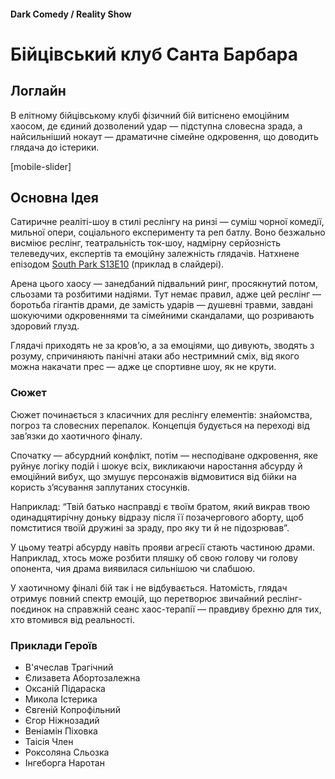#### Dark Comedy / Reality Show

# Бійцівський клуб Санта Барбара

## Логлайн

В елітному бійцівському клубі фізичний бій витіснено емоційним хаосом, де єдиний дозволений удар — підступна словесна зрада, а найсильніший нокаут — драматичне сімейне одкровення, що доводить глядача до істерики.

[mobile-slider]

## Основна Ідея

Сатиричне реаліті-шоу в стилі реслінгу на ринзі — суміш чорної комедії, мильної опери, соціального експерименту та реп батлу. Воно безжально висміює реслінг, театральність ток-шоу, надмірну серйозність телеведучих, експертів та емоційну залежність глядачів. Натхнене епізодом [South Park S13E10](https://www.imdb.com/title/tt1532990/) (приклад в слайдері).

Арена цього хаосу — занедбаний підвальний ринг, просякнутий потом, сльозами та розбитими надіями. Тут немає правил, адже цей реслінг — боротьба гігантів драми, де замість ударів — душевні травми, завдані шокуючими одкровеннями та сімейними скандалами, що розривають здоровий глузд.

Глядачі приходять не за кров’ю, а за емоціями, що дивують, зводять з розуму, спричиняють панічні атаки або нестримний сміх, від якого можна накачати прес — адже це спортивне шоу, як не крути.

### Сюжет

Сюжет починається з класичних для реслінгу елементів: знайомства, погроз та словесних перепалок. Концепція будується на переході від зав’язки до хаотичного фіналу. 

Спочатку — абсурдний конфлікт, потім — несподіване одкровення, яке руйнує логіку подій і шокує всіх, викликаючи наростання абсурду й емоційний вибух, що змушує персонажів відмовитися від бійки на користь з’ясування заплутаних стосунків.

Наприклад: “Твій батько насправді є твоїм братом, який викрав твою одинадцятирічну доньку відразу після її позачергового аборту, щоб помститися твоїй дружині за зраду, про яку ти й не підозрював”.

У цьому театрі абсурду навіть прояви агресії стають частиною драми. Наприклад, хтось може розбити пляшку об свою голову чи голову опонента, чия драма виявилася сильнішою чи слабшою.

У хаотичному фіналі бій так і не відбувається. Натомість, глядач отримує повний спектр емоцій, що перетворює звичайний реслінг-поєдинок на справжній сеанс хаос-терапії — правдиву брехню для тих, хто втомився від реальності.

### Приклади Героїв

- В'ячеслав Трагічний
- Єлизавета Абортозалежна
- Оксаній Підараска
- Микола Істерика
- Євгеній Копрофільний
- Єгор Ніжнозадий
- Веніамін Піховка
- Таісія Член
- Роксоляна Сльозка
- Інгеборга Наротан